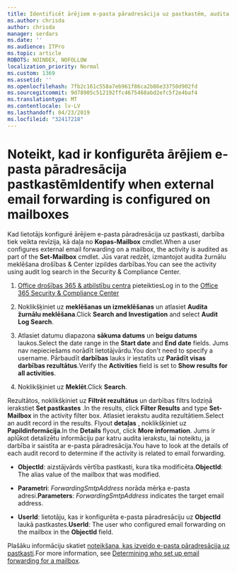 ```yaml
---
title: Identificēt ārējiem e-pasta pāradresācija uz pastkastēm, audita žurnālos
ms.author: chrisda
author: chrisda
manager: serdars
ms.date: ''
ms.audience: ITPro
ms.topic: article
ROBOTS: NOINDEX, NOFOLLOW
localization_priority: Normal
ms.custom: 1369
ms.assetid: ''
ms.openlocfilehash: 7fb2c161c558a7eb961f86ca2b86e33750d902fd
ms.sourcegitcommit: 9d78905c512192ffc4675468abd2efc5f2e4baf4
ms.translationtype: MT
ms.contentlocale: lv-LV
ms.lasthandoff: 04/23/2019
ms.locfileid: "32417218"
---
```

# <a name="identify-when-external-email-forwarding-is-configured-on-mailboxes"></a><span data-ttu-id="aa2e0-102">Noteikt, kad ir konfigurēta ārējiem e-pasta pāradresācija pastkastēm</span><span class="sxs-lookup"><span data-stu-id="aa2e0-102">Identify when external email forwarding is configured on mailboxes</span></span>

<span data-ttu-id="aa2e0-103">Kad lietotājs konfigurē ārējiem e-pasta pāradresācija uz pastkasti, darbība tiek veikta revīzija, kā daļa no **Kopas-Mailbox** cmdlet.</span><span class="sxs-lookup"><span data-stu-id="aa2e0-103">When a user configures external email forwarding on a mailbox, the activity is audited as part of the **Set-Mailbox** cmdlet.</span></span> <span data-ttu-id="aa2e0-104">Jūs varat redzēt, izmantojot audita žurnālu meklēšana drošības & Center izpildes darbības.</span><span class="sxs-lookup"><span data-stu-id="aa2e0-104">You can see the activity using audit log search in the Security & Compliance Center.</span></span>

1. <span data-ttu-id="aa2e0-105">[Office drošības 365 & atbilstību centra](https://protection.office.com/) pieteikties</span><span class="sxs-lookup"><span data-stu-id="aa2e0-105">Log in to the [Office 365 Security & Compliance Center](https://protection.office.com/)</span></span>

2. <span data-ttu-id="aa2e0-106">Noklikšķiniet uz **meklēšanas un izmeklēšanas** un atlasiet **Audita žurnālu meklēšana**.</span><span class="sxs-lookup"><span data-stu-id="aa2e0-106">Click **Search and Investigation** and select **Audit Log Search**.</span></span>

3. <span data-ttu-id="aa2e0-107">Atlasiet datumu diapazona **sākuma datums** un **beigu datums** laukos.</span><span class="sxs-lookup"><span data-stu-id="aa2e0-107">Select the date range in the **Start date** and **End date** fields.</span></span> <span data-ttu-id="aa2e0-108">Jums nav nepieciešams norādīt lietotājvārdu.</span><span class="sxs-lookup"><span data-stu-id="aa2e0-108">You don't need to specify a username.</span></span> <span data-ttu-id="aa2e0-109">Pārbaudīt **darbības** lauks ir iestatīts uz **Parādīt visas darbības rezultātus**.</span><span class="sxs-lookup"><span data-stu-id="aa2e0-109">Verify the **Activities** field is set to **Show results for all activities**.</span></span>

4. <span data-ttu-id="aa2e0-110">Noklikšķiniet uz **Meklēt**.</span><span class="sxs-lookup"><span data-stu-id="aa2e0-110">Click **Search**.</span></span>

<span data-ttu-id="aa2e0-111">Rezultātos, noklikšķiniet uz **Filtrēt rezultātus** un darbības filtrs lodziņā ierakstiet **Set pastkastes** .</span><span class="sxs-lookup"><span data-stu-id="aa2e0-111">In the results, click **Filter Results** and type **Set-Mailbox** in the activity filter box.</span></span> <span data-ttu-id="aa2e0-112">Atlasiet ierakstu audita rezultātiem.</span><span class="sxs-lookup"><span data-stu-id="aa2e0-112">Select an audit record in the results.</span></span> <span data-ttu-id="aa2e0-113">Flyout **detaļas** , noklikšķiniet uz **Papildinformācija**.</span><span class="sxs-lookup"><span data-stu-id="aa2e0-113">In the **Details** flyout, click **More information**.</span></span> <span data-ttu-id="aa2e0-114">Jums ir aplūkot detalizētu informāciju par katru audita ierakstu, lai noteiktu, ja darbība ir saistīta ar e-pasta pāradresācija.</span><span class="sxs-lookup"><span data-stu-id="aa2e0-114">You have to look at the details of each audit record to determine if the activity is related to email forwarding.</span></span>

- <span data-ttu-id="aa2e0-115">**ObjectId**: aizstājvārds vērtība pastkasti, kura tika modificēta.</span><span class="sxs-lookup"><span data-stu-id="aa2e0-115">**ObjectId**: The alias value of the mailbox that was modified.</span></span>

- <span data-ttu-id="aa2e0-116">**Parametri**: _ForwardingSmtpAddress_ norāda mērķa e-pasta adresi.</span><span class="sxs-lookup"><span data-stu-id="aa2e0-116">**Parameters**: _ForwardingSmtpAddress_ indicates the target email address.</span></span>

- <span data-ttu-id="aa2e0-117">**UserId**: lietotāju, kas ir konfigurēta e-pasta pāradresāciju uz **ObjectId** laukā pastkastes.</span><span class="sxs-lookup"><span data-stu-id="aa2e0-117">**UserId**: The user who configured email forwarding on the mailbox in the **ObjectId** field.</span></span>

<span data-ttu-id="aa2e0-118">Plašāku informāciju skatiet [noteikšana, kas izveido e-pasta pāradresācija uz pastkasti](https://docs.microsoft.com/office365/securitycompliance/auditing-troubleshooting-scenarios#determining-who-set-up-email-forwarding-for-a-mailbox).</span><span class="sxs-lookup"><span data-stu-id="aa2e0-118">For more information, see [Determining who set up email forwarding for a mailbox](https://docs.microsoft.com/office365/securitycompliance/auditing-troubleshooting-scenarios#determining-who-set-up-email-forwarding-for-a-mailbox).</span></span>
